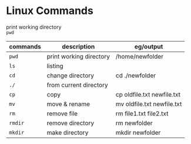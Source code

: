 # Linux Commands

print working directory <br>
<code>pwd</code>

| commands | description | eg/output |
|---|---|---|
| <code>pwd</code> | print working directory | /home/newfolder |
| <code>ls</code> | listing |  |
| <code>cd</code> | change directory | cd ./newfolder |
| <code>./</code> | from current directory |   |
| <code>cp</code> | copy | cp oldfile.txt newfile.txt |
| <code>mv</code> | move & rename | mv oldfile.txt newfile.txt |
| <code>rm</code> | remove file | rm file1.txt file2.txt |
| <code>rmdir</code> | remove directory | rm newfolder  |
| <code>mkdir</code> | make directory  | mkdir newfolder |